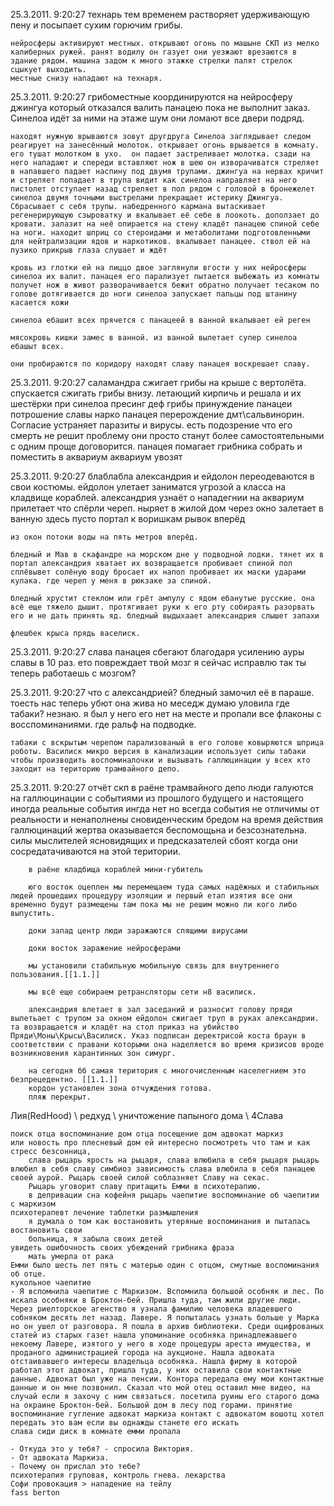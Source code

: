 25.3.2011. 9:20:27
	технарь тем временем растворяет удерживающую пену и посыпает сухим горючим грибы.

	нейросферы активируют местных. открывают огонь по машыне СКП из мелко калиберных ружей. ранят водилу он газует они уезжают врезаются в здание рядом. машина задом к много этажке стрелки палят стрелок сцыкует выходить.
	местные снизу нападают на технаря.

25.3.2011. 9:20:27
	грибоместные координируются на нейросферу джингуа который отказался валить панацею пока не выполнит заказ. Синелоа идёт за ними на этаже шум они ломают все двери подряд.

	находят нужную врываются зовут другдруга Синелоа заглядывает следом реагирует на занесённый молоток. открывает огонь врывается в комнату. его тушат молотком в ухо.  он падает застреливает молотка. сзади на него нападают и спереди вставляют нож в шею он изворачиватся стреляет в напавшего падает наспину под двумя трупами. джингуа на нервах кричит и стреляет попадает в трупа видит как синелоа направляет на него пистолет отступает назад стреляет в пол рядом с головой в бронежелет синелоа двумя точными выстрелами прекращает истерику Джингуа. Сбрасывает с себя трупы. набедренного кармана вытаскивает регенерирующую сзыроватку и вкалывает её себе в лоокоть. доползает до кровати. залазит на неё опирается на стену кладёт панацею спиной себе на ноги. находит шприц со стероидами и метаболитами подготовленными для нейтрализации ядов и наркотиков. вкалывает панацее. ствол ей на пузико прикрыв глаза слушает и ждёт

	кровь из глотки ей на лиццо двое заглянули вгости у них нейросферы синелоа их валит. панацея его парализует пытается выбежать из комнаты получет нож в живот разворачивается бежит обратно получает тесаком по голове дотягивается до ноги синелоа запускает пальцы под штанину касается кожи

	синелоа ебашит всех прячется с панацеей в ванной вкалывает ей реген

	мясокровь кишки замес в ванной. из ванной вылетает супер синелоа ебашыт всех.

	они пробираются по коридору находят славу панацея воскрешает славу.

25.3.2011. 9:20:27
	саламандра сжигает грибы на крыше с вертолёта. спускается сжигать грибы внизу.
	летающий кирпичь и решала и их шестёрки при синелоа пресинг деф грибы
	принуждение панацеи потрошение славы нарко панацея перерождение дмт\сальвинорин. Согласие устраняет паразиты и вирусы.
	есть подозрение что его смерть не решит проблему они просто станут более самостоятельными с одним проще договорится.
	панацея помагает грибника собрать и поместить в аквариум
	аквариум увозят

25.3.2011. 9:20:27
	блаблабла александрия и ейдолон переодеваются в свои костюмы.
	ейдолон улетает заниматся угрозой а класса на кладвище кораблей. александрия узнаёт о нападегнии на аквариум прилетает что спёрли череп.
	ныряет в жилой дом через окно залетает в ванную здесь пусто портал к воришкам рывок вперёд 

	из окон потоки воды на пять метров вперёд.

	бледный и Мав в скафандре на морском дне у подводной лодки. тянет их в портал александрия хватает их возвращается пробивает спиной пол сплёвывет солёную воду бросает их напол пробивает их маски ударами кулака. где череп у меня в рюкзаке за спиной.

	бледный хрустит стеклом или грёт ампулу с ядом ебанутые русские. она всё еще тяжело дышит. протягивает руки к его рту собираять разорвать его и не дать принять яд. бледный выдыхаает александрия слышет запахи

	флешбек крыса прядь васелиск.

25.3.2011. 9:20:27
	слава панацея сбегают благодаря усилению ауры славы в 10 раз.
	ето повреждает твой мозг я сейчас исправлю так ты теперь работаешь с мозгом?

25.3.2011. 9:20:27
	что с александрией? бледный замочил её в параше.
	тоесть нас теперь убют
	она жива но меседж думаю уловила
	где табаки? незнаю. я был у него его нет на месте и пропали все флаконы с восспоминаниями.
	где ральф на подводке.

	табаки с вскрытым черепом парализованый в его голове ковыряются шприца роботы. Василиск микро версия в канализации использует силы табаки чтобы производить воспоминалочки и вызывать галлюцинации у всех кто заходит на територию трамвайного депо.

25.3.2011. 9:20:27
	отчёт скп
		в раёне трамвайного депо люди галуются на галлюцинации с событиями из прошлого будущего и настоящего иногда реальные события ингда нет но всегда события не отличимы от реальности и ненаполнены сновиденческим бредом на время действия галлюцинаций жертва оказывается беспомощьна и безсознательна. силы мыслителей ясновидящих и предсказателей сбоят когда они сосредатачиваются на этой територии.

		в раёне кладбища кораблей мини-губитель

		юго восток оцеплен мы перемещаем туда самых надёжных и стабильных людей прошедших процедуру изоляции и первый етап изятия все они временно будут размещены там пока мы не решим можно ли кого либо выпустить.

		доки запад центр люди заражаются спящими вирусами

		доки восток заражение нейросферами

		мы установили стабильную мобильную связь для внутреннего пользования.[[1.1.]]

		мы всё еще собираем ретрансляторы сети н8 василиск. 

		александрия влетает в зал заседаний и разносит голову пряди вылетьает с трупом за окном ейдолон сжигает труп в руках александрии. та возвращается и кладёт на стол приказ на убийство Пряди\Моны\Крысы\Василиск. Указ подписан деректрисой коста браун в соответствии с правани которыми она наделяется во время кризисов вроде возникновения карантинных зон симург.

		на сегодня бб самая територия с многочисленным населегнием это безпрецедентно. [[1.1.]]
		кордон установлен зона отчуждения готова.
		пляж перекрыт.


































Лия(RedHood) \ редхуд \ уничтожение папыного дома \ 4Слава


































	поиск отца воспоминание дом отца посещение дом адвокат маркиз
	или новость про плесневый дом ей интересно посмотреть что там и как
	стресс безсонница,
		слава рыцарь ярость на рыцаря, слава влюбила в себя рыцаря рыцарь влюбил в себя славу симбиоз зависимость слава влюбила в себя панацею своей аурой. Рыцарь своей силой соблазняет Славу на секас. 
		Рыцарь уговорит славу притащить Емми в психотерапию.
		в депривации сна кофейня рыцарь чаепитие воспоминание об чаепитии с маркизом
	психотерапевт лечение таблетки размышления
		я думала о том как востановить утеряные воспоминания и пыталась востановить свои
		больница, я забыла своих детей
	увидеть ошибочность своих убеждений грибника фраза
		мать умерла от рака
	Емми было шесть лет пять с матерью один с отцом, смутные воспоминания об отце.
	кукольное чаепитие
	- Я вспомнила чаепитие с Маркизом. Вспомнила большой особняк и лес. По искала особняки в Броктон-бей. Пришла туда, там жили другие люди. Через риелторское агенство я узнала фамилию человека владевшего собняком десять лет назад. Лавере. Я попыталась узнать больше у Марка но он ушел от разговора. Я пошла в архив библиотеки. Среди оцифрованых статей из старых газет нашла упоминание особняка принадлежавшего некоему Лавере, изятого у него в ходе процедуры ареста имущества, и  проданого администрацией города на аукционе. Нашла адвоката отстаивавшего интересы владельца особняка. Нашла фирму в которой работал этот адвокат, пришла туда, у них оставила свои контактные данные. Адвокат был уже на пенсии. Контора передала ему мои контактные данные и он мне позвонил. Сказал что мой отец оставил мне видео, на случай если я захочу с ним связаться. посетила руины его старого дома на окраине Броктон-бей. Большой дом в лесу под горами. принятие воспоминание гугление адвокат маркиза контакт с адвокатом вошотц хотел передать это вам если вы однажды станете его искать
	слава сиди диск в комнате емми пропала

	- Откуда это у тебя? - спросила Виктория.
	- От адвоката Маркиза.
	- Почему он прислал это тебе?
	психотерапия груповая, контроль гнева. лекарства
	Софи провокация > нападение на тейлу
	fass berton